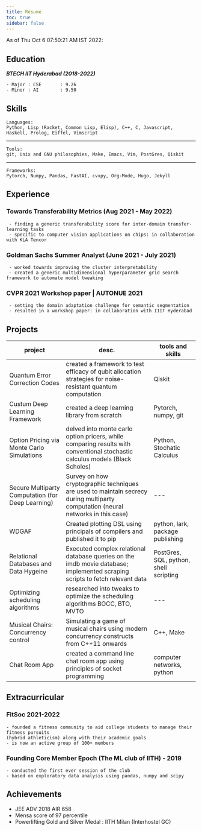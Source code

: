 ```yaml
---
title: Résumé
toc: true
sidebar: false
---
```


As of Thu Oct  6 07:50:21 AM IST 2022:  

## Education 

***BTECH IIT Hyderabad (2018-2022)***

	- Major : CSE       : 9.26
 	- Minor : AI        : 9.50

## Skills
	
	Languages:
	Python, Lisp (Racket, Common Lisp, Elisp), C++, C, Javascript, Haskell, Prolog, Eiffel, Vimscript
---
	Tools:
	git, Unix and GNU philosophies, Make, Emacs, Vim, PostGres, Qiskit

--- 
	Frameworks:
	Pytorch, Numpy, Pandas, FastAI, cvxpy, Org-Mode, Hugo, Jekyll

## Experience 

### Towards Transferability Metrics (Aug 2021 - May 2022)

	 - finding a generic transferability score for inter-domain transfer-learning tasks
	 - specific to computer vision applications on chips: in collaboration with KLA Tencor

### Goldman Sachs Summer Analyst (June 2021 - July 2021)

	 - worked towards improving the cluster interpretability
	 - created a generic multidimensional hyperparameter grid search framework to automate model tweaking

### CVPR 2021 Workshop paper | AUTONUE 2021 
	
	 - setting the domain adaptation challenge for semantic segmentation 
	 - resulted in a workshop paper: in collaboration with IIIT Hyderabad

## Projects

|project| desc.|tools and skills|
|---|---|---|
|Quantum Error Correction Codes|created a framework to test efficacy of qubit allocation strategies for noise-resistant quantum computation|Qiskit|	
|Custum Deep Learning Framework|created a deep learning library from scratch|Pytorch, numpy, git|
|Option Pricing via Monte Carlo Simulations|delved into monte carlo option pricers, while comparing results with conventional stochastic calculus models (Black Scholes)| Python, Stochatic Calculus|
|Secure Multiparty Computation (for Deep Learning)|Survey on how cryptographic techniques are used to maintain secrecy during multiparty computation (neural networks in this case)|---|
|WDGAF|Created plotting DSL using principals of compilers and published it to pip |python, lark, package publishing|
|Relational Databases and Data Hygeine|Executed complex relational database queries on the imdb movie database; implemented scraping scripts to fetch relevant data|PostGres, SQL, python, shell scripting|
|Optimizing scheduling algorithms|researched into tweaks to optimize the scheduling algorithms BOCC, BTO, MVTO|---|
|Musical Chairs: Concurrency control|Simulating a game of musical chairs using modern concurrency constructs from C++11 onwards|C++, Make|
|Chat Room App|created a command line chat room app using principles of socket programming |computer networks, python|

## Extracurricular

### FitSoc 2021-2022

	- founded a fitness community to aid college students to manage their fitness pursuits 
	(hybrid athleticism) along with their academic goals
	- is now an active group of 100+ members

### Founding Core Member Epoch (The ML club of IITH) - 2019

	- conducted the first ever session of the club
	- based on exploratory data analysis using pandas, numpy and scipy

## Achievements

 - JEE ADV 2018 AIR 658
 - Mensa score of 97 percentile
 - Powerlifting Gold and Silver Medal : IITH Milan (Interhostel GC)
